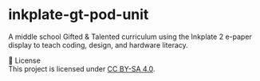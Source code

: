 # inkplate-gt-pod-unit
A middle school Gifted &amp; Talented curriculum using the Inkplate 2 e-paper display to teach coding, design, and hardware literacy.

📄 License  
This project is licensed under [CC BY-SA 4.0](https://creativecommons.org/licenses/by-sa/4.0/).

